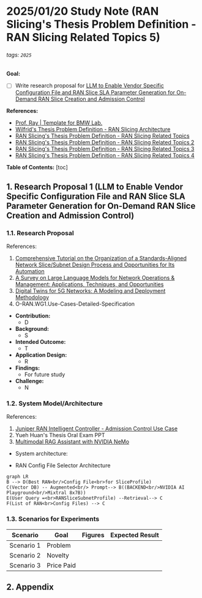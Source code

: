 # 2025/01/20 Study Note (RAN Slicing's Thesis Problem Definition - RAN Slicing Related Topics 5)

###### tags: `2025`

**Goal:**
- [ ] Write research proposal for [LLM to Enable Vendor Specific Configuration File and RAN Slice SLA Parameter Generation for On-Demand RAN Slice Creation and Admission Control](#1-Research-Proposal-1-LLM-to-Enable-Vendor-Specific-Configuration-File-and-RAN-Slice-SLA-Parameter-Generation-for-On-Demand-RAN-Slice-Creation-and-Admission-Control)

**References:**
- [Prof. Ray | Template for BMW Lab.](https://hackmd.io/@RayCheng/rJIuoWmB8)
- [Wilfrid's Thesis Problem Definition - RAN Slicing Architecture](https://hackmd.io/@superwilfrid/BJaSZiYjA)
- [RAN Slicing's Thesis Problem Definition - RAN Slicing Related Topics](https://hackmd.io/@superwilfrid/SJD6D_ajR)
- [RAN Slicing's Thesis Problem Definition - RAN Slicing Related Topics 2](https://hackmd.io/@superwilfrid/Hyfd3U0NJe)
- [RAN Slicing's Thesis Problem Definition - RAN Slicing Related Topics 3](https://hackmd.io/@superwilfrid/rko5_shI1l)
- [RAN Slicing's Thesis Problem Definition - RAN Slicing Related Topics 4](https://hackmd.io/@superwilfrid/SJjJj7DDye)

**Table of Contents:**
[toc]

## 1. Research Proposal 1 (LLM to Enable Vendor Specific Configuration File and RAN Slice SLA Parameter Generation for On-Demand RAN Slice Creation and Admission Control)

### 1.1. Research Proposal

References:
1. [Comprehensive Tutorial on the Organization of a Standards-Aligned Network Slice/Subnet Design Process and Opportunities for Its Automation](https://ieeexplore.ieee.org/abstract/document/10375939)
2. [A Survey on Large Language Models for Network Operations & Management: Applications, Techniques, and Opportunities](https://arxiv.org/html/2412.19823v1)
3. [Digital Twins for 5G Networks: A Modeling and Deployment Methodology](https://ieeexplore.ieee.org/document/10103508)
4. O-RAN.WG1.Use-Cases-Detailed-Specification

- **Contribution:**
    - D
- **Background:**
    - S
- **Intended Outcome:**
    - T
- **Application Design:**
    - R
- **Findings:**
    - For future study
- **Challenge:**
    - N

### 1.2. System Model/Architecture
References:
1. [Juniper RAN Intelligent Controller - Admission Control Use Case](https://www.youtube.com/watch?v=HD3kDIp0VZI)
2. Yueh Huan's Thesis Oral Exam PPT
3. [Multimodal RAG Assistant with NVIDIA NeMo](https://github.com/NVIDIA/GenerativeAIExamples/tree/main/community/multimodal_assistant)

- System architecture:

- RAN Config File Selector Architecture
```mermaid
graph LR
B --> D(Best RAN<br/>Config File<br>for SliceProfile)
C(Vector DB) -- Augmented<br/> Prompt--> B((BACKEND<br/>NVIDIA AI Playground<br/>Mixtral 8x7B))
E(User Query =<br>RANSliceSubnetProfile) --Retrieval--> C
F(List of RAN<br>Config Files) --> C
```

### 1.3. Scenarios for Experiments

| Scenario   | Goal       | Figures | Expected Result |
| ---------- | ---------- | ------- | --------------- |
| Scenario 1 | Problem    |         |                 |
| Scenario 2 | Novelty    |         |                 |
| Scenario 3 | Price Paid |         |                 |

## 2. Appendix
